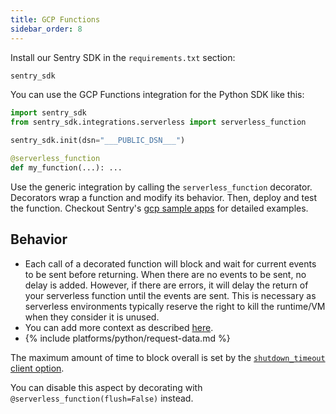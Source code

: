 ```yaml
---
title: GCP Functions
sidebar_order: 8
---
```


Install our Sentry SDK in the `requirements.txt` section:
```python
sentry_sdk
```

You can use the GCP Functions integration for the Python SDK like this:
```python
import sentry_sdk
from sentry_sdk.integrations.serverless import serverless_function

sentry_sdk.init(dsn="___PUBLIC_DSN___")

@serverless_function
def my_function(...): ...
```

Use the generic integration by calling the `serverless_function` decorator. Decorators wrap a function and modify its behavior. Then, deploy and test the function. Checkout Sentry's [gcp sample apps](https://github.com/getsentry/examples/tree/master/gcp-cloud-functions/python) for detailed examples.


## Behavior

- Each call of a decorated function will block and wait for current events to be sent before returning. When there are no events to be sent, no delay is added. However, if there are errors, it will delay the return of your serverless function until the events are sent. This is necessary as serverless environments typically reserve the right to kill the runtime/VM when they consider it is unused.
- You can add more context as described [here](/platforms/python#setting-context).
- {% include platforms/python/request-data.md %}

The maximum amount of time to block overall is set by the [`shutdown_timeout` client option](/error-reporting/configuration?platform=python#shutdown-timeout).

You can disable this aspect by decorating with `@serverless_function(flush=False)` instead.

